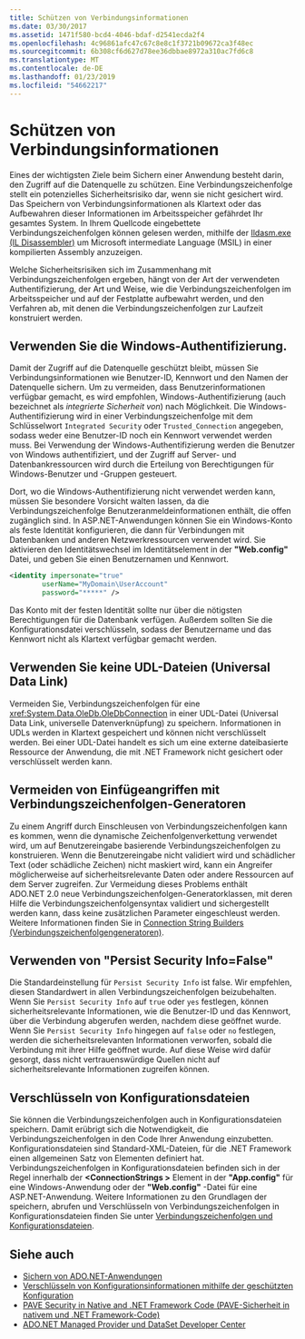 ```yaml
---
title: Schützen von Verbindungsinformationen
ms.date: 03/30/2017
ms.assetid: 1471f580-bcd4-4046-bdaf-d2541ecda2f4
ms.openlocfilehash: 4c96861afc47c67c8e8c1f3721b09672ca3f48ec
ms.sourcegitcommit: 6b308cf6d627d78ee36dbbae8972a310ac7fd6c8
ms.translationtype: MT
ms.contentlocale: de-DE
ms.lasthandoff: 01/23/2019
ms.locfileid: "54662217"
---
```

# <a name="protecting-connection-information"></a>Schützen von Verbindungsinformationen
Eines der wichtigsten Ziele beim Sichern einer Anwendung besteht darin, den Zugriff auf die Datenquelle zu schützen. Eine Verbindungszeichenfolge stellt ein potenzielles Sicherheitsrisiko dar, wenn sie nicht gesichert wird. Das Speichern von Verbindungsinformationen als Klartext oder das Aufbewahren dieser Informationen im Arbeitsspeicher gefährdet Ihr gesamtes System. In Ihrem Quellcode eingebettete Verbindungszeichenfolgen können gelesen werden, mithilfe der [Ildasm.exe (IL Disassembler)](../../../../docs/framework/tools/ildasm-exe-il-disassembler.md) um Microsoft intermediate Language (MSIL) in einer kompilierten Assembly anzuzeigen.  
  
 Welche Sicherheitsrisiken sich im Zusammenhang mit Verbindungszeichenfolgen ergeben, hängt von der Art der verwendeten Authentifizierung, der Art und Weise, wie die Verbindungszeichenfolgen im Arbeitsspeicher und auf der Festplatte aufbewahrt werden, und den Verfahren ab, mit denen die Verbindungszeichenfolgen zur Laufzeit konstruiert werden.  
  
## <a name="use-windows-authentication"></a>Verwenden Sie die Windows-Authentifizierung.  
 Damit der Zugriff auf die Datenquelle geschützt bleibt, müssen Sie Verbindungsinformationen wie Benutzer-ID, Kennwort und den Namen der Datenquelle sichern. Um zu vermeiden, dass Benutzerinformationen verfügbar gemacht, es wird empfohlen, Windows-Authentifizierung (auch bezeichnet als *integrierte Sicherheit von*) nach Möglichkeit. Die Windows-Authentifizierung wird in einer Verbindungszeichenfolge mit dem Schlüsselwort `Integrated Security` oder `Trusted_Connection` angegeben, sodass weder eine Benutzer-ID noch ein Kennwort verwendet werden muss. Bei Verwendung der Windows-Authentifizierung werden die Benutzer von Windows authentifiziert, und der Zugriff auf Server- und Datenbankressourcen wird durch die Erteilung von Berechtigungen für Windows-Benutzer und -Gruppen gesteuert.  
  
 Dort, wo die Windows-Authentifizierung nicht verwendet werden kann, müssen Sie besondere Vorsicht walten lassen, da die Verbindungszeichenfolge Benutzeranmeldeinformationen enthält, die offen zugänglich sind. In ASP.NET-Anwendungen können Sie ein Windows-Konto als feste Identität konfigurieren, die dann für Verbindungen mit Datenbanken und anderen Netzwerkressourcen verwendet wird. Sie aktivieren den Identitätswechsel im Identitätselement in der **"Web.config"** Datei, und geben Sie einen Benutzernamen und Kennwort.  
  
```xml  
<identity impersonate="true"   
        userName="MyDomain\UserAccount"   
        password="*****" />  
```  
  
 Das Konto mit der festen Identität sollte nur über die nötigsten Berechtigungen für die Datenbank verfügen. Außerdem sollten Sie die Konfigurationsdatei verschlüsseln, sodass der Benutzername und das Kennwort nicht als Klartext verfügbar gemacht werden.  
  
## <a name="do-not-use-universal-data-link-udl-files"></a>Verwenden Sie keine UDL-Dateien (Universal Data Link)  
 Vermeiden Sie, Verbindungszeichenfolgen für eine <xref:System.Data.OleDb.OleDbConnection> in einer UDL-Datei (Universal Data Link, universelle Datenverknüpfung) zu speichern. Informationen in UDLs werden in Klartext gespeichert und können nicht verschlüsselt werden. Bei einer UDL-Datei handelt es sich um eine externe dateibasierte Ressource der Anwendung, die mit .NET Framework nicht gesichert oder verschlüsselt werden kann.  
  
## <a name="avoid-injection-attacks-with-connection-string-builders"></a>Vermeiden von Einfügeangriffen mit Verbindungszeichenfolgen-Generatoren  
 Zu einem Angriff durch Einschleusen von Verbindungszeichenfolgen kann es kommen, wenn die dynamische Zeichenfolgenverkettung verwendet wird, um auf Benutzereingabe basierende Verbindungszeichenfolgen zu konstruieren. Wenn die Benutzereingabe nicht validiert wird und schädlicher Text (oder schädliche Zeichen) nicht maskiert wird, kann ein Angreifer möglicherweise auf sicherheitsrelevante Daten oder andere Ressourcen auf dem Server zugreifen. Zur Vermeidung dieses Problems enthält ADO.NET 2.0 neue Verbindungszeichenfolgen-Generatorklassen, mit deren Hilfe die Verbindungszeichenfolgensyntax validiert und sichergestellt werden kann, dass keine zusätzlichen Parameter eingeschleust werden. Weitere Informationen finden Sie in [Connection String Builders (Verbindungszeichenfolgengeneratoren)](../../../../docs/framework/data/adonet/connection-string-builders.md).  
  
## <a name="use-persist-security-infofalse"></a>Verwenden von "Persist Security Info=False"  
 Die Standardeinstellung für `Persist Security Info` ist false. Wir empfehlen, diesen Standardwert in allen Verbindungszeichenfolgen beizubehalten. Wenn Sie `Persist Security Info` auf `true` oder `yes` festlegen, können sicherheitsrelevante Informationen, wie die Benutzer-ID und das Kennwort, über die Verbindung abgerufen werden, nachdem diese geöffnet wurde. Wenn Sie `Persist Security Info` hingegen auf `false` oder `no` festlegen, werden die sicherheitsrelevanten Informationen verworfen, sobald die Verbindung mit ihrer Hilfe geöffnet wurde. Auf diese Weise wird dafür gesorgt, dass nicht vertrauenswürdige Quellen nicht auf sicherheitsrelevante Informationen zugreifen können.  
  
## <a name="encrypt-configuration-files"></a>Verschlüsseln von Konfigurationsdateien  
 Sie können die Verbindungszeichenfolgen auch in Konfigurationsdateien speichern. Damit erübrigt sich die Notwendigkeit, die Verbindungszeichenfolgen in den Code Ihrer Anwendung einzubetten. Konfigurationsdateien sind Standard-XML-Dateien, für die .NET Framework einen allgemeinen Satz von Elementen definiert hat. Verbindungszeichenfolgen in Konfigurationsdateien befinden sich in der Regel innerhalb der  **\<ConnectionStrings >** Element in der **"App.config"** für eine Windows-Anwendung oder der  **"Web.config"** -Datei für eine ASP.NET-Anwendung. Weitere Informationen zu den Grundlagen der speichern, abrufen und Verschlüsseln von Verbindungszeichenfolgen in Konfigurationsdateien finden Sie unter [Verbindungszeichenfolgen und Konfigurationsdateien](../../../../docs/framework/data/adonet/connection-strings-and-configuration-files.md).  
  
## <a name="see-also"></a>Siehe auch
- [Sichern von ADO.NET-Anwendungen](../../../../docs/framework/data/adonet/securing-ado-net-applications.md)
- [Verschlüsseln von Konfigurationsinformationen mithilfe der geschützten Konfiguration](https://msdn.microsoft.com/library/51cdfe5b-9d82-458c-94ff-c551c4f38ed1)
- [PAVE Security in Native and .NET Framework Code (PAVE-Sicherheit in nativem und .NET Framework-Code)](https://msdn.microsoft.com/library/bd61be84-c143-409a-a75a-44253724f784)
- [ADO.NET Managed Provider und DataSet Developer Center](https://go.microsoft.com/fwlink/?LinkId=217917)
